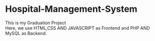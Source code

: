 # Hospital-Management-System
This is my Graduation Project <br>
Here, we use HTML,CSS AND JAVASCRIPT as Frontend and PHP AND MySQL as Backend.
